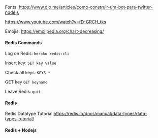 Fonts:
https://www.dio.me/articles/como-construir-um-bot-para-twitter-nodejs

https://www.youtube.com/watch?v=fD-GRCH_tks

Emojis:
https://emojipedia.org/chart-decreasing/

#### Redis Commands
Log on Redis:
`heroku redis:cli`

Insert key:
`SET key value`

Check all keys:
`KEYS *`

GET key
`GET keyname`

Leave Redis:
`quit`


#### Redis
Redis Datatype Tutorial
https://redis.io/docs/manual/data-types/data-types-tutorial/

#### Redis + Nodejs